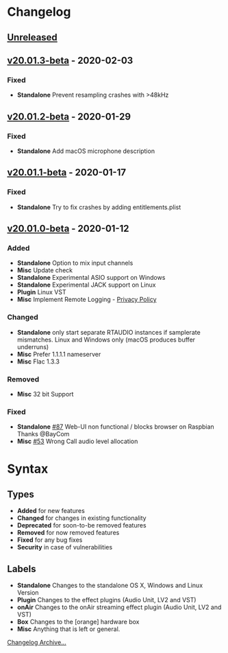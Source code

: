 # Changelog

## [Unreleased]

## [v20.01.3-beta] - 2020-02-03

### Fixed

- **Standalone** Prevent resampling crashes with >48kHz

## [v20.01.2-beta] - 2020-01-29

### Fixed

- **Standalone** Add macOS microphone description

## [v20.01.1-beta] - 2020-01-17

### Fixed

- **Standalone** Try to fix crashes by adding entitlements.plist

## [v20.01.0-beta] - 2020-01-12

### Added

- **Standalone** Option to mix input channels
- **Misc** Update check
- **Standalone** Experimental ASIO support on Windows
- **Standalone** Experimental JACK support on Linux
- **Plugin** Linux VST
- **Misc** Implement Remote Logging - [Privacy Policy](https://studio-link.de/datenschutz_en.html)

### Changed

- **Standalone** only start separate RTAUDIO instances if samplerate mismatches.
  Linux and Windows only (macOS produces buffer underruns)
- **Misc** Prefer 1.1.1.1 nameserver
- **Misc** Flac 1.3.3

### Removed

- **Misc** 32 bit Support

### Fixed

- **Standalone** [#87] Web-UI non functional / blocks browser on Raspbian
  Thanks @BayCom
- **Misc** [#53] Wrong Call audio level allocation


# Syntax

## Types

- **Added** for new features
- **Changed** for changes in existing functionality
- **Deprecated** for soon-to-be removed features
- **Removed** for now removed features
- **Fixed** for any bug fixes
- **Security** in case of vulnerabilities

## Labels

- **Standalone** Changes to the standalone OS X, Windows and Linux Version
- **Plugin** Changes to the effect plugins (Audio Unit, LV2 and VST)
- **onAir** Changes to the onAir streaming effect plugin (Audio Unit, LV2 and VST)
- **Box** Changes to the [orange] hardware box
- **Misc** Anything that is left or general.


[Changelog Archive...](https://github.com/Studio-Link/app/blob/v19.xx.x/CHANGELOG-ARCHIVE.md)

[Unreleased]: https://github.com/Studio-Link/app/compare/v20.01.0-beta...HEAD
[v20.01.3-beta]: https://github.com/Studio-Link/app/compare/v20.01.2-beta...v20.01.3-beta
[v20.01.2-beta]: https://github.com/Studio-Link/app/compare/v20.01.1-beta...v20.01.2-beta
[v20.01.1-beta]: https://github.com/Studio-Link/app/compare/v20.01.0-beta...v20.01.1-beta
[v20.01.0-beta]: https://github.com/Studio-Link/app/compare/v19.09.0-beta...v20.01.0-beta
[#87]: https://gitlab.com/studio.link/app/issues/87
[#53]: https://gitlab.com/studio.link/app/issues/53
